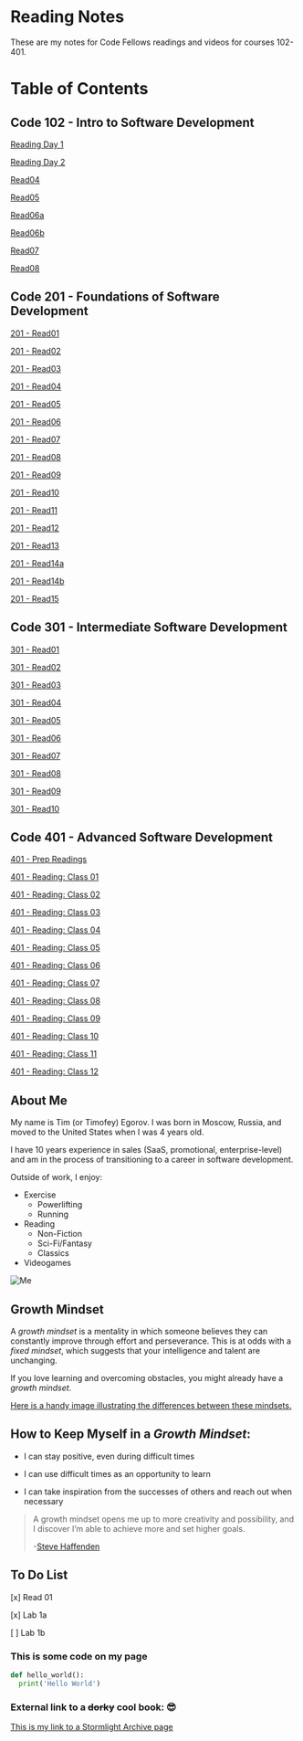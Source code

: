 # Reading Notes

These are my  notes for Code Fellows readings and videos for courses 102-401.

# Table of Contents

## Code 102 - Intro to Software Development

[Reading Day 1](read02.md)

[Reading Day 2](day2.md)

[Read04](read04.md)

[Read05](read05.md)

[Read06a](read06a.md)

[Read06b](read06b.md)

[Read07](read07.md)

[Read08](read08.md)

## Code 201 - Foundations of Software Development

[201 - Read01](class-01.md)

[201 - Read02](class-02.md)

[201 - Read03](class-03.md)

[201 - Read04](class-04.md)

[201 - Read05](class-05.md)

[201 - Read06](class-06.md)

[201 - Read07](class-07.md)

[201 - Read08](class-08.md)

[201 - Read09](class-09.md)

[201 - Read10](class-10.md)

[201 - Read11](class-11.md)

[201 - Read12](class-12.md)

[201 - Read13](class-13.md)

[201 - Read14a](class-14a.md)

[201 - Read14b](class-14b.md)

[201 - Read15](class-15.md)

## Code 301 - Intermediate Software Development

[301 - Read01](301-01.md)

[301 - Read02](301-02.md)

[301 - Read03](301-03.md)

[301 - Read04](301-04.md)

[301 - Read05](301-05.md)

[301 - Read06](301-06.md)

[301 - Read07](301-07.md)

[301 - Read08](301-08.md)

[301 - Read09](301-09.md)

[301 - Read10](301-10.md)

## Code 401 - Advanced Software Development

[401 - Prep Readings](401-prep.md)

[401 - Reading: Class 01](401-01.md)

[401 - Reading: Class 02](401-02.md)

[401 - Reading: Class 03](401-03.md)

[401 - Reading: Class 04](401-04.md)

[401 - Reading: Class 05](401-05.md)

[401 - Reading: Class 06](401-06.md)

[401 - Reading: Class 07](401-07.md)

[401 - Reading: Class 08](401-08.md)

[401 - Reading: Class 09](401-09.md)

[401 - Reading: Class 10](401-10.md)

[401 - Reading: Class 11](401-11.md)

[401 - Reading: Class 12](401-12.md)

## About Me

My name is Tim (or Timofey) Egorov. I was born in Moscow, Russia, and moved to the United States when I was 4 years old. 

I have 10 years experience in sales (SaaS, promotional, enterprise-level) and am in the process of transitioning to a career in software development. 

Outside of work, I enjoy:
* Exercise
  *  Powerlifting
  *  Running
* Reading
  *  Non-Fiction
  *  Sci-Fi/Fantasy
  *  Classics
* Videogames

![Me](https://media-exp1.licdn.com/dms/image/C5603AQGWKEaq5kDPjw/profile-displayphoto-shrink_200_200/0/1551816150405?e=1619654400&v=beta&t=jlqEaijePiX9dD_07vujLPj7PDkAzCdvIsxn1rppSAk)


## Growth Mindset

A *growth mindset* is a mentality in which someone believes they can constantly improve through effort and perseverance. This is at odds with a *fixed mindset*, which suggests that your intelligence and talent are unchanging. 

If you love learning and overcoming obstacles, you might already have a *growth mindset*. 

[Here is a handy image illustrating the differences between these mindsets.](https://3kllhk1ibq34qk6sp3bhtox1-wpengine.netdna-ssl.com/wp-content/uploads/NewGrowthMindset2.png)


## How to Keep Myself in a *Growth Mindset*:
- I can stay positive, even during difficult times

- I can use difficult times as an opportunity to learn

- I can take inspiration from the successes of others and reach out when necessary

>A growth mindset opens me up to more creativity and possibility, and I discover I’m able to achieve more and set higher goals.
>
>-[Steve Haffenden](https://www.atlassian.com/blog/author/shaffenden)


## To Do List
[x] Read 01

[x] Lab 1a

[ ] Lab 1b

### This is some code on my page
```python
def hello_world():
  print('Hello World')
 ```
### External link to a ~~dorky~~ cool book:  	😎
[This is my link to a Stormlight Archive page](https://www.brandonsanderson.com/the-stormlight-archive-series/) 